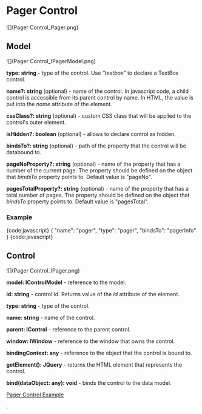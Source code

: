 # Pager Control

![](Pager Control_Pager.png)

## Model

![](Pager Control_IPagerModel.png)

**type: string** - type of the control. Use _"textbox"_ to declare a TextBox control.

**name?: string** (optional) - name of the control. In javascript code, a child control is accessible from its parent control by name. In HTML, the value is put into the _name_ attribute of the element.

**cssClass?: string** (optional) - custom CSS class that will be applied to the control's outer element.

**isHidden?: boolean** (optional) - allows to declare control as hidden.

**bindsTo?: string** (optional) - path of the property that the control will be databound to.

**pageNoProperty?: string** (optional) - name of the property that has a number of the current page. The property should be defined on the object that _bindsTo_ property points to. Default value is "pageNo".

**pagesTotalProperty?: string** (optional) - name of the property that has a total number of pages. The property should be defined on the object that _bindsTo_ property points to. Default value is "pagesTotal".

### Example

{code:javascript}
{
	"name": "pager",
	"type": "pager",
	"bindsTo": "pagerInfo"
}
{code:javascript}

## Control

![](Pager Control_IPager.png)

**model: IControlModel** - reference to the model.

**id: string** - control id. Returns value of the _id_ attribute of the element.

**type: string** - type of the control.

**name: string** - name of the control.

**parent: IControl** - reference to the parent control.

**window: IWindow** - reference to the window that owns the control.

**bindingContext: any** - reference to the object that the control is bound to.

**getElement(): JQuery** - returns the HTML element that represents the control.

**bind(dataObject: any): void** - binds the control to the data model.

[Pager Control Example](Pager-Control-Example)


.